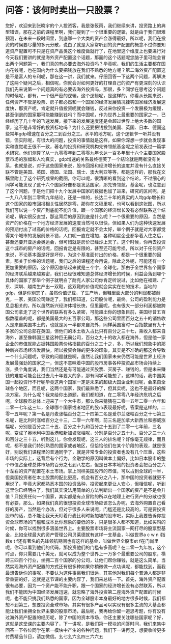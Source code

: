 # 问答：该何时卖出一只股票？

您好，欢迎来到张晓宇的个人投资客，我是张筱雨，我们继续来讲，投资路上的典型错误，那在之前的课程里啊，我们提到了一个很重要的逻辑，就是由于我们很难预测，在未来一段时间里，到底哪一个大类的资产会涨得最好，所以呢，我们在投资的时候要尽量的多元分散，说白了就是大家常听到的资产配置的概念不过你要知道资产配置可不只是在资产品类这个维度做就行了，在地里这个维度上也要进行对今天我们要讲的就是海外资产配置这个话题，那面的这个话题呢您脑子里可能会冒出两个问题第一，我们真的有必要去海外投资吗？毕竟呢，我们的生活主要都在国内花钱呢，也在国内为什么要把钱放在我们不熟悉的地方呢？第二海外资产配置这是不是富人的专利呢，那在这一讲，我们就来。仔细回答一下这两个问题，再解决了这两个疑问之后，相信呢，你就会对如何更好的打理自己的资产有更深刻的认识我们先来说第一个问题真的有必要去海外投资吗，那很，多？同学在思考这个问题的时候呢，都有，一个很严密的逻辑，这个逻辑呢，是这样的，你看从长期来说，任何资产不管是股票、房子都必然和一个国家的经济发展情况挂钩国家经济发展速度快，那资产呢，肯定就升值投资呢就会赚钱，反过来你投资一个发展极为缓慢，甚至倒退的国家那可能能赚到钱吗？而中国呢，作为世界上最重要的国家之一，已经经历了几十年的飞速发展，接下来的发展速度还是会超过世界上绝大多数的国家，这不是非常好的投资标地吗？为什么还要把钱投到美国、英国、日本、德国这些常年gdp增速在百分之二到百分之三。水平的地方呢，这个逻辑乍一听并没有错，但实际呢，有很大的问题，投资的事情就是这样，如果你深想一步就会发现事实和直觉老王很不一致，著名的投资和研究机构先锋领航基金呢之前发表过一篇学术研究，他们测算了从一九零零年到二零零九年长达一百多年里十六个主要国家股票市场的涨幅和人均真实，gdp增速的关系最终德芙了一个结论就是两者没有关系，也就是说，对于这些国家来说，股市回报和经济增长的速度并没有什么直接关联不管是美国、英国、德国、法国、瑞士、澳大利亚等等，都是这样的，那我在文稿里附上了这个研究成果的截图，你可以呢，很清晰的看到这个结论，不过细心的同学可能发现了这十六个国家好像都是发达国家，那先锋领航。基金呢，也注意到了这个问题，于是他们把十九个发展中国家的数据也加了进来，研究的区间呢，是一九八八年到二零零九年结论，还是一样的，长达二十年的真实的人均gdp增长和这个国家的股市回报相关性居然是零，那你在文稿里呢，也可以看到这张图，所以我们可以说一个资产到底能不能升值，跟一个国家的经济增长没有必然联系这个结论呢，确实很反直觉，那这背后的原因到底是什么呢？一个很重要的原因，当然是资产的价格在一个地方经济发展的速度当然可以很快，但如果人们为这种快速发展的预期付出了过高的价格的话呢，回报肯定就不会太好，举个例子就是对大家都觉得某个城市的发展前景不错，人口呢一直在增加，各种明星企业都争着入住之后，甚至还要开亚运会奥运会，但可惜就是房价已经炒上天了。这个时候，你再去投资这个城市的房产的话呢，回报肯定是有限的，甚至还可能亏损，所以对于任何资产来说，不论基本面是好是坏你，为这个基准面付出的价格，都是一个很重要的因素，那关于价格的话题呢，我们之后的课程还会再说，除此之外呢，可能还有一个更加重要的原因，这个原因总结起来就是三个字，全球化，那由于全世界各个国家的经济联系越来越紧密，我们已经很难知道总体经济增长的时候，利益会落到哪个具体的国家了那举个例子就明白了耐克人家公司你肯定听说过，比如他在福建、广东、深圳、越南生产出一双鞋，这双鞋的价值呢就会实实在在的技术，当地的gdp，但是你别忘了，虽然价值记载，了生产地，但鞋里面大部分的利润都被耐克，一家，美国公司赚走了，我们都知道，公司股价呢，最终。公司的盈利能力是息息相关的，所以虽然新兴经济体增长快，但里面呢，也有很大一部分利润都被跨国公司拿走了这个世界的联系有多么紧密，可能超出你的想象目前，美国标普五百指数覆盖的呢，都是美国最大的五百家公司，那这些公司里面百分之五十的销售收入是来自美国本土的，也就是另一半都来自海外，同样英国富时一百指数里有九十多家的公司总部在英国，但他们的本土收入占比只有百分之三十七，乘收入都来自海外，甚至像韩国三星这种巨无霸公司，百分之九十的收入都在海外，但是他一家企业的市值就能占据韩国股票价格指数的百分之三十之，多，所以我们想象中的那种新兴市场经济发展快，所以投资会赚的更多的印象，其实是不准确的那这会导致一个什么问题呢，导致的问题就是啊，虽然让我们国家未来仍然可能是世界上经济发展最强劲的国家之一，但这不意味着中国的股市房事各种投资品市场会持续上涨，换个角度说，我们当然还是有可能通过买股票、买房子、赚钱的，但是未来赚钱的难度可能会比过去几十年要大的多，那有同学可能想了，这样的话，我中国美国一起投资行不行呢毕竟这两个国家一定是未来的超级大国企业利润呢，会来自全球各个地区，而且呢，这两个国家，我们最熟悉了，但其实呢，这也不是最好的解决方案，为什么呢？我来给你出道题，我们都知道，在二零零八年经济危机之后呢，全球股市总体上迎来了一个大牛市，那么你来猜猜在二零一五年二零一六年和二零一七年这三年，全球哪个国家或者地区的股市表现最好呢，答案是这样的，二零一五年呢？第一名是丹麦涨幅百分之二十四第二名是爱尔兰涨幅百分之十七第三名呢，是比利时涨幅百分之十三，二零一六年啊，前三名是加拿大新西兰和挪威涨幅呢，分别是百分之二十五、百分之十九和百分之十五到了二零一七年前，三名呢，变成了奥地利中国香港和新加坡涨幅呢，分别是百分之五十九、百分之三十六和百分之三十五，听到这儿，你会发现呢，这三人的排名呢？好像毫无规律，而且呢，都不是我们特别熟悉的国家或者地区，但恰恰他们在某个阶段的表现，就是很好，别说我们课程里的普通同学了，就是非常专业的投资者也没有几个压重，这些市场的实际上，这背后有个行为，金融学的原因叫做本土偏好，比如日本股市的整个市值占全球总体市场的百分之七到八左右，但是日本本地的投资者会把百分之六十左右的资产配置在本土市场。掌上同样美国股市的市值，可以占到全球的一半，但美国投资者在本土股票的配比更高，机会有百分之八十，那中国的投资者就更不用说了，毕竟大家都熟悉本国的投资品种，投资起来更让人安心，但相信呢，听到这里你已经明白了，我们其实没法用简单的方法判断出一个国家的资产是不是会升值？只投资任何一个国家，其实都是有点冒险的所以在地理上进行资产的分散也很有必要，那么，如果我们真的很想投资全球市场应该怎么办呢，去海外购置自己看好的房产，当然是个办法，但对于很多人来说呢，门槛还是比较高的，可是要投资股市的话，总不能让我天天盯着丹麦比利时新加坡的股市吧，实际上我要告诉你投资全球市场的门槛和成本比你想象的要低的多，只是很多人都不知道，比如买鸡的时候，你可以找到很多涵盖世界上。主要股票市场将主流国家一网打尽的股票型基金，比如全球最大的资产管理公司贝莱德就有这样一支基金，叫做世界a c w n i指数e t f还有著名的先锋领航期间也有这样的基金，叫做世界全股市et f在门岗里呢，你可以看到他们的代码，那投资他们的门槛有多高呢？在二零一九年初，这个时点，你只需要几十美元，就可以成为整个世界上一万多个最重要公司的股东，横跨三四百个行业，坐拥二百个国家的分公司，让他们帮你赚钱，就是这么简单，当然实现海外资产配置的方式还有很多种如果你稍微做一点功课呢，都能找到，而我最想告诉你的事呢，不要认为这件事离我们很远，其实他对我们每个普通人都是非常重要的好，这就是这节课的主要内容了，我们来总结一下。首先，海外资产配置很有必要，因为一个资产能不能升职，跟一个国家的经济增长没有必然联系，所以我们不能因为中国经济发展迅速，就忽略了海外投资第二座海外资产配置的时候呢，也不能只挑我们熟悉的国家，因为全球股市本身最好的地方很多时候，我们都想不到第三，想要投资全球市场，其实有很多产品可以实现有很多主流的大基金都能让我们坐拥全世界主要的股票市场，最后呢，我再给你留一道思考题，你有没有过海外资产配置的经历呢，除了中国的资本市场，你还主要关注哪些国家呢？好，这就是这堂课的主要内容了，下一讲呢，是我们第一模块的问答时间，我们来集中回答一下各位同学在第一模块中产生的各种问题，我们下一讲再见，想要收听更多付费精品节目，请加微信。幺七幺六幺四三六六五